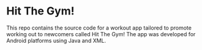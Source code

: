 # Hit The Gym!
This repo contains the source code for a workout app tailored to promote working out to newcomers called Hit The Gym! 
The app was developed for Android platforms using Java and XML.
